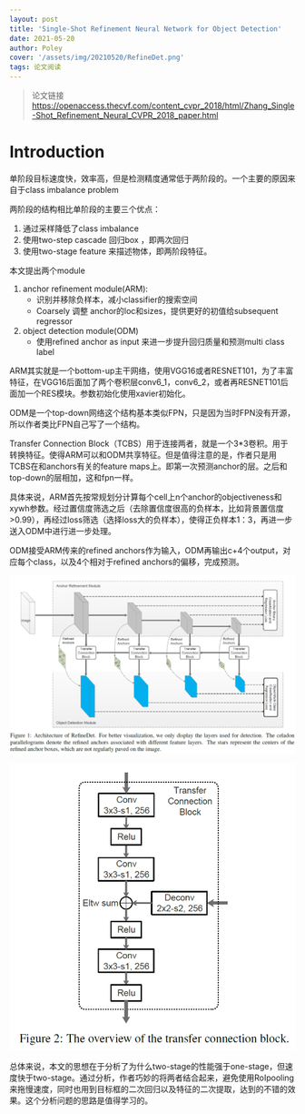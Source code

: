 ```yaml
---
layout: post
title: 'Single-Shot Refinement Neural Network for Object Detection'
date: 2021-05-20
author: Poley
cover: '/assets/img/20210520/RefineDet.png'
tags: 论文阅读
---
```


> 论文链接 https://openaccess.thecvf.com/content_cvpr_2018/html/Zhang_Single-Shot_Refinement_Neural_CVPR_2018_paper.html

# Introduction

单阶段目标速度快，效率高，但是检测精度通常低于两阶段的。一个主要的原因来自于class imbalance problem

两阶段的结构相比单阶段的主要三个优点： 

1.	通过采样降低了class imbalance
2.	使用two-step cascade 回归box ，即两次回归
3.	使用two-stage feature 来描述物体，即两阶段特征。

本文提出两个module
1.	anchor refinement module(ARM):
    +	识别并移除负样本，减小classifier的搜索空间
    +	Coarsely 调整 anchor的loc和sizes，提供更好的初值给subsequent regressor
2. object detection module(ODM)	
    -	使用refined anchor as input 来进一步提升回归质量和预测multi class label

ARM其实就是一个bottom-up主干网络，使用VGG16或者RESNET101，为了丰富特征，在VGG16后面加了两个卷积层conv6_1，conv6_2，或者再RESNET101后面加一个RES模块。参数初始化使用xavier初始化。

ODM是一个top-down网络这个结构基本类似FPN，只是因为当时FPN没有开源，所以作者类比FPN自己写了一个结构。

Transfer Connection Block（TCBS）用于连接两者，就是一个3*3卷积。用于转换特征。使得ARM可以和ODM共享特征。但是值得注意的是，作者只是用TCBS在和anchors有关的feature maps上。即第一次预测anchor的层。之后和top-down的层相加，这和fpn一样。


具体来说，ARM首先按常规划分计算每个cell上n个anchor的objectiveness和xywh参数。经过置信度筛选之后（去除置信度很高的负样本，比如背景置信度>0.99），再经过loss筛选（选择loss大的负样本），使得正负样本1：3，再进一步送入ODM中进行进一步处理。

ODM接受ARM传来的refined anchors作为输入，ODM再输出c+4个output，对应每个class，以及4个相对于refined anchors的偏移，完成预测。

![](/assets/img/20210522/RefineDetArch.png)

![](/assets/img/20210522/RefineDetBlock.png)

总体来说，本文的思想在于分析了为什么two-stage的性能强于one-stage，但速度快于two-stage。通过分析，作者巧妙的将两者结合起来，避免使用RoIpooling来拖慢速度，同时也用到目标框的二次回归以及特征的二次提取，达到的不错的效果。这个分析问题的思路是值得学习的。


